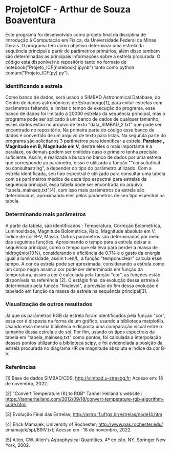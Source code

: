 # ProjetoICF - Arthur de Souza Boaventura

Este programa foi desenvolvido como projeto final da disciplina de Introdução à Computação em Física, da Universidade Federal de Minas Gerais. O programa tem como objetivo determinar uma estrela da sequência principal a partir de parâmetros primários, além disso também são determinadas as principais informações sobre a estrela procurada. O código está disponível no repositório tanto no formato de notebook("Projeto_ICF(notebook).ipynb") tanto como python comum("Projeto_ICF(py).py").

### Identificando a estrela
 
 Como banco de dados, será usado o SIMBAD Astronomical Database, do Centro de dados astronômicos de Estrasburgo[1], para evitar estrelas com parâmetros faltando, e limitar o tempo de execução do programa, esse banco de dados foi limitado a 20000 estrelas da sequência principal, mas o programa pode ser aplicado à um banco de dados de qualquer tamanho, esses dados estão no arquivo de texto "data_SIMBAD_2.txt" que pode ser encontrado no repositório. Na primeira parte do código esse banco de dados é convertido de um arquivo de texto para listas. Na segunda parte do programa são solicitados 3 parâmetros para identificar a estrela, **Paralaxe , Magnitude em B, Magnitude em V**, dentre eles o mais importante é a paralaxe, os demais podem ser omitidos caso o primeiro tenha precisão suficiente. Assim, é realizada a busca no banco de dados por uma estrela que corresponde ao parâmetro, nisso é utilizada a função ""consultafloat ou consultastring", a depender do tipo do parâmetro utilizado. Com a estrela identificada, seu tipo espectral é utilizado para consultar uma tabela com os parâmetros médios de cada tipo espectral para estrelas da sequência principal, essa tabela pode ser encontrada no arquivo "tabela_mainseq.txt"[4], com isso mais parâmetros da estrela são determinados, aproximando eles pelos parâmetros de seu tipo espectral na tabela.
 
 ### Determinando mais parâmetros
 
  A partir da tabela, são identificados : Temperatura, Correção Bolométrica, Luminosidade, Magnitude Bolométrica, Raio, Magnitude absoluta em V, Índice de cor B-V, Massa. Outros parâmetros são determinados por meio das seguintes funções. Aproximando o tempo para a estrela deixar a sequência principal, como o tempo que ela leva para perder a massa de hidrogênio(10%), considerando a eficiência de 0.7% e o gasto da energia igual a luminosidade, assim t=en/L, a função "temponuclear" calcula esse tempo. A cor da estrela pode ser aproximada, considerando a estrela como um corpo negro assim a cor pode ser determinada em função da temperatura, assim a cor é calculada pela função "cor", as funções estão disponíveis na referência [2]. O estágio final da evolução dessa estrela é determinado pela função "finalevol", a previsão do fim dessa evolução é tabelado em função da massa da estrela na sequência principal[3].
  
 ### Visualização de outros resultados
 
  Já que os parâmetros RGB da estrela foram identificados pela função "cor", essa cor é disposta na forma de um gráfico, usando a biblioteca matplotlib. Usando essa mesma biblioteca é disposta uma comparação visual entre o tamanho dessa estrela e do sol. Por fim, usando os tipos espectrais da tabela em "tabela_mainseq.txt" como pontos, foi calculada a interpolação desses pontos utilizando a biblioteca scipy, e foi evidenciada a posição da estrela procurada no diagrama HR de magnitude absoluta e índice da cor B-V.
 
### Referências

[1] Base de dados SIMBAD/CDS; http://simbad.u-strasbg.fr; Acesso em: 18 de novembro, 2022.

[2] "Convert Temperature (K) to RGB" Tanner Helland's website : https://tannerhelland.com/2012/09/18/convert-temperature-rgb-algorithm-code.html

[3] Evolução Final das Estrelas; http://astro.if.ufrgs.br/estrelas/node14.htm

[4] Erick Mamajek, University of Rochester; http://www.pas.rochester.edu/ emamajek/spt/B9IV.txt;
Acesso em : 18 de novembro, 2022.

[5] Allen, CW. Allen's Astrophysical Quantities. 4º edição. NY, Springer New York, 2002.
